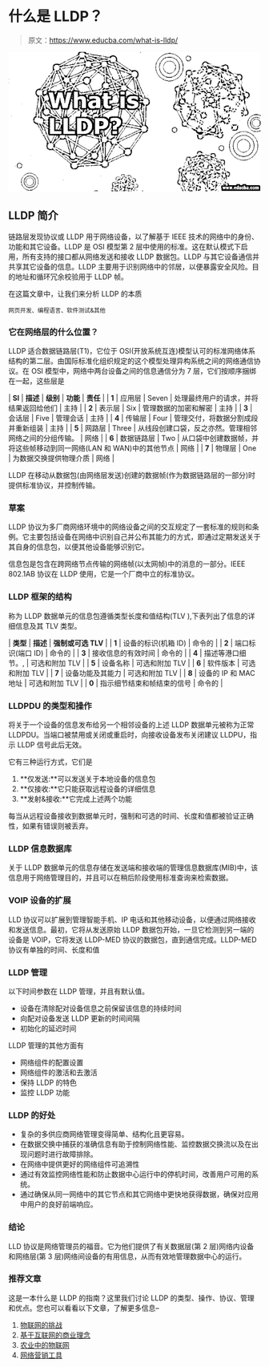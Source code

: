 # 什么是 LLDP？

> 原文：<https://www.educba.com/what-is-lldp/>

![What is LLDP](img/c3a91ce46b4ddda2465fdcf8c8c96729.png)



## LLDP 简介

链路层发现协议或 LLDP 用于网络设备，以了解基于 IEEE 技术的网络中的身份、功能和其它设备。LLDP 是 OSI 模型第 2 层中使用的标准。这在默认模式下启用，所有支持的接口都从网络发送和接收 LLDP 数据包。LLDP 与其它设备通信并共享其它设备的信息。LLDP 主要用于识别网络中的邻居，以便暴露安全风险。目的地址和循环冗余校验用于 LLDP 帧。

在这篇文章中，让我们来分析 LLDP 的本质

<small>网页开发、编程语言、软件测试&其他</small>

### 它在网络层的什么位置？

LLDP 适合数据链路层(T1)，它位于 OSI(开放系统互连)模型认可的标准网络体系结构的第二层。由国际标准化组织规定的这个模型处理异构系统之间的网络通信协议。在 OSI 模型中，网络中两台设备之间的信息通信分为 7 层，它们按顺序捆绑在一起，这些层是

| **Sl** | **描述** | **级别** | **功能** | **责任** |
| **1** | 应用层 | Seven | 处理最终用户的请求，并将结果返回给他们 | 主持 |
| **2** | 表示层 | Six | 管理数据的加密和解密 | 主持 |
| **3** | 会话层 | Five | 管理会话 | 主持 |
| **4** | 传输层 | Four | 管理交付，将数据分割成段并重新组装 | 主持 |
| **5** | 网路层 | Three | 从线段创建口袋，反之亦然。管理相邻网络之间的分组传输。 | 网络 |
| **6** | 数据链路层 | Two | 从口袋中创建数据帧，并将这些帧移动到同一网络(LAN 和 WAN)中的其他节点 | 网络 |
| **7** | 物理层 | One | 为数据交换提供物理介质 | 网络 |

LLDP 在移动从数据包(由网络层发送)创建的数据帧(作为数据链路层的一部分)时提供标准协议，并控制传输。

### 草案

LLDP 协议为多厂商网络环境中的网络设备之间的交互规定了一套标准的规则和条例。它主要包括设备在网络中识别自己并公布其能力的方式，即通过定期发送关于其自身的信息包，以便其他设备能够识别它。

信息包是包含在跨网络节点传输的网络帧(以太网帧)中的消息的一部分。IEEE 802.1AB 协议在 LLDP 使用，它是一个厂商中立的标准协议。

### LLDP 框架的结构

称为 LLDP 数据单元的信息包遵循类型长度和值结构(TLV ),下表列出了信息的详细信息及其 TLV 类型。

| **类型** | **描述** | **强制或可选 TLV** |
| **1** | 设备的标识(机箱 ID) | 命令的 |
| **2** | 端口标识(端口 ID) | 命令的 |
| **3** | 接收信息的有效时间 | 命令的 |
| **4** | 描述等港口细节。, | 可选和附加 TLV |
| **5** | 设备名称 | 可选和附加 TLV |
| **6** | 软件版本 | 可选和附加 TLV |
| **7** | 设备功能及其能力 | 可选和附加 TLV |
| **8** | 设备的 IP 和 MAC 地址 | 可选和附加 TLV |
| **0** | 指示细节结束和帧结束的信号 | 命令的 |

### LLDPDU 的类型和操作

将关于一个设备的信息发布给另一个相邻设备的上述 LLDP 数据单元被称为正常 LLDPDU。当端口被禁用或关闭或重启时，向接收设备发布关闭建议 LLDPU，指示 LLDP 信号此后无效。

它有三种运行方式，它们是

1.  **仅发送:**可以发送关于本地设备的信息包
2.  **仅接收:**它只能获取远程设备的详细信息
3.  **发射&接收:**它完成上述两个功能

每当从远程设备接收到数据单元时，强制和可选的时间、长度和值都被验证正确性，如果有错误则被丢弃。

### LLDP 信息数据库

关于 LLDP 数据单元的信息存储在发送端和接收端的管理信息数据库(MIB)中，该信息用于网络管理目的，并且可以在稍后阶段使用标准查询来检索数据。

### VOIP 设备的扩展

LLD 协议可以扩展到管理智能手机、IP 电话和其他移动设备，以便通过网络接收和发送信息。最初，它将从发送原始 LLDP 数据包开始，一旦它检测到另一端的设备是 VOIP，它将发送 LLDP-MED 协议的数据包，直到通信完成。LLDP-MED 协议有单独的时间、长度和值

### LLDP 管理

以下时间参数在 LLDP 管理，并且有默认值。

*   设备在清除配对设备信息之前保留该信息的持续时间
*   向配对设备发送 LLDP 更新的时间间隔
*   初始化的延迟时间

LLDP 管理的其他方面有

*   网络组件的配置设置
*   网络组件的激活和去激活
*   保持 LLDP 的特色
*   监控 LLDP 功能

### LLDP 的好处

*   复杂的多供应商网络管理变得简单、结构化且更容易。
*   在数据交换中捕获的准确信息有助于控制网络性能、监控数据交换流以及在出现问题时进行故障排除。
*   在网络中提供更好的网络组件可追溯性
*   通过有效监控网络性能和防止数据中心运行中的停机时间，改善用户可用的系统。
*   通过确保从同一网络中的其它节点和其它网络中更快地获得数据，确保对应用中用户的良好前端响应。

### 结论

LLD 协议是网络管理员的福音。它为他们提供了有关数据层(第 2 层)网络内设备和网络层(第 3 层)网络间设备的有用信息，从而有效地管理数据中心的运行。

### 推荐文章

这是一本什么是 LLDP 的指南？这里我们讨论 LLDP 的类型、操作、协议、管理和优点。您也可以看看以下文章，了解更多信息–

1.  [物联网的挑战](https://www.educba.com/challenges-of-iot/)
2.  [基于互联网的商业理念](https://www.educba.com/internet-based-business-ideas/)
3.  [农业中的物联网](https://www.educba.com/iot-in-agriculture/)
4.  [网络营销工具](https://www.educba.com/internet-marketing-tool/)





